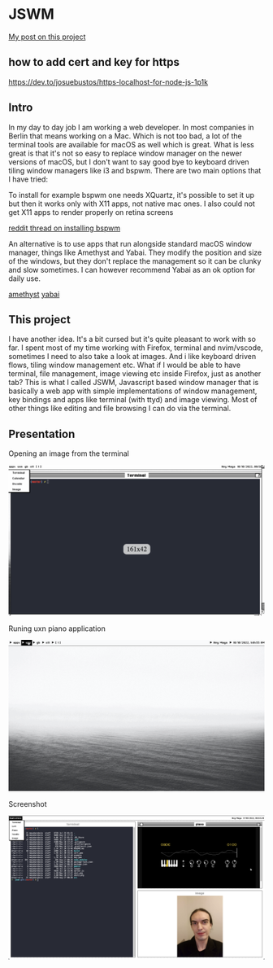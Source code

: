 # JSWM

[My post on this project](https://jakubkarabula.github.io/mysite/jswm.html)

## how to add cert and key for https

https://dev.to/josuebustos/https-localhost-for-node-js-1p1k

## Intro

In my day to day job I am working a web developer. In most companies in Berlin that means working on a Mac. Which is not too bad, a lot of the terminal tools are available for macOS as well which is great. What is less great is that it's not so easy to replace window manager on the newer versions of macOS, but I don't want to say good bye to keyboard driven tiling window managers like i3 and bspwm. There are two main options that I have tried:

To install for example bspwm one needs XQuartz, it's possible to set it up but then it works only with X11 apps, not native mac ones. I also could not get X11 apps to render properly on retina screens

[reddit thread on installing bspwm](https://www.reddit.com/r/unixporn/comments/2jkf9z/osx_bspwm_i_cant_get_over_this_integration/clcjjfv/)

An alternative is to use apps that run alongside standard macOS window manager, things like Amethyst and Yabai. They modify the position and size of the windows, but they don't replace the management so it can be clunky and slow sometimes. I can however recommend Yabai as an ok option for daily use.

[amethyst](https://ianyh.com/amethyst/)
[yabai](https://github.com/koekeishiya/yabai)

## This project

I have another idea. It's a bit cursed but it's quite pleasant to work with so far. I spent most of my time working with Firefox, terminal and nvim/vscode, sometimes I need to also take a look at images. And i like keyboard driven flows, tiling window management etc. What if I would be able to have terminal, file management, image viewing etc inside Firefox, just as another tab? This is what I called JSWM, Javascript based window manager that is basically a web app with simple implementations of window management, key bindings and apps like terminal (with ttyd) and image viewing. Most of other things like editing and file browsing I can do via the terminal.

## Presentation

Opening an image from the terminal

![jswmc el lissitzky image](jswm_el.gif)

Runing uxn piano application

![running uxn piano](uxn_piano.gif)

Screenshot

![screenshot](shot.png)
